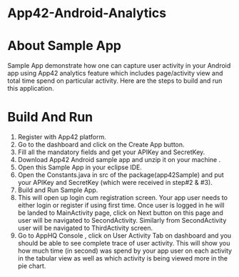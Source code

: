 App42-Android-Analytics
=======================

# About Sample App

Sample App demonstrate how one  can capture user activity in your Android app using App42  analytics feature which includes page/activity view and total time spend on particular activity. Here are the steps to build and run this application.


# Build And Run

1. Register with App42 platform.
2. Go to the dashboard and click on the Create App button.
3. Fill all the mandatory fields and get your APIKey and SecretKey.
4. Download App42 Android sample app and unzip it on your machine .
4. Open this Sample App in your eclipse IDE.
5. Open the Constants.java in src of the package(app42Sample) and put your APIKey and SecretKey (which were received in step#2 & #3).
6. Build and Run Sample App.
7. This will open up login cum registration screen. Your app user needs to either login or register if using first time.
Once user is logged in he will be landed to MainActivity page, click on Next button on this page and user will be navigated to SecondActivity. Similarly from SecondActivity user will be navigated to ThirdActivity screen.
8. Go to AppHQ Console , click on User Activity Tab on dashboard and you should be able to see complete trace of user activity. This will show you how much time (in second) was spend by your app user on each activity in the tabular view as well as which activity is being viewed more in the pie chart.
